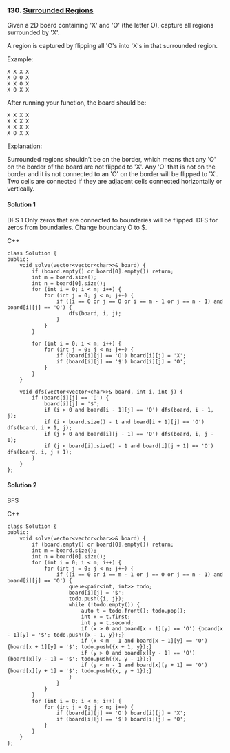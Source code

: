 ### 130\. [Surrounded Regions](https://leetcode.com/problems/surrounded-regions/)

Given a 2D board containing 'X' and 'O' (the letter O), capture all regions surrounded by 'X'.

A region is captured by flipping all 'O's into 'X's in that surrounded region.

Example:
```
X X X X
X O O X
X X O X
X O X X
```
After running your function, the board should be:
```
X X X X
X X X X
X X X X
X O X X
```
Explanation:

Surrounded regions shouldn’t be on the border, which means that any 'O' on the border of the board are not flipped to 'X'. Any 'O' that is not on the border and it is not connected to an 'O' on the border will be flipped to 'X'. Two cells are connected if they are adjacent cells connected horizontally or vertically.

#### Solution 1

DFS 1
Only zeros that are connected to boundaries will be flipped. 
DFS for zeros from boundaries. Change boundary O to $.

C++

```
class Solution {
public:
    void solve(vector<vector<char>>& board) {
        if (board.empty() or board[0].empty()) return;
        int m = board.size();
        int n = board[0].size();
        for (int i = 0; i < m; i++) {
            for (int j = 0; j < n; j++) {
                if ((i == 0 or j == 0 or i == m - 1 or j == n - 1) and board[i][j] == 'O') {
                    dfs(board, i, j);
                }
            }
        }
        
        for (int i = 0; i < m; i++) {
            for (int j = 0; j < n; j++) {
                if (board[i][j] == 'O') board[i][j] = 'X';
                if (board[i][j] == '$') board[i][j] = 'O';
            }
        }
    }
    
    void dfs(vector<vector<char>>& board, int i, int j) {
        if (board[i][j] == 'O') {
            board[i][j] = '$';
            if (i > 0 and board[i - 1][j] == 'O') dfs(board, i - 1, j);
            if (i < board.size() - 1 and board[i + 1][j] == 'O') dfs(board, i + 1, j);
            if (j > 0 and board[i][j - 1] == 'O') dfs(board, i, j - 1);
            if (j < board[i].size() - 1 and board[i][j + 1] == 'O') dfs(board, i, j + 1);
        }
    }
};
```

#### Solution 2

BFS

C++

```
class Solution {
public:
    void solve(vector<vector<char>>& board) {
        if (board.empty() or board[0].empty()) return;
        int m = board.size();
        int n = board[0].size();
        for (int i = 0; i < m; i++) {
            for (int j = 0; j < n; j++) {
                if ((i == 0 or i == m - 1 or j == 0 or j == n - 1) and board[i][j] == 'O') {
                    queue<pair<int, int>> todo;
                    board[i][j] = '$';
                    todo.push({i, j});
                    while (!todo.empty()) {
                        auto t = todo.front(); todo.pop();
                        int x = t.first;
                        int y = t.second;
                        if (x > 0 and board[x - 1][y] == 'O') {board[x - 1][y] = '$'; todo.push({x - 1, y});}
                        if (x < m - 1 and board[x + 1][y] == 'O') {board[x + 1][y] = '$'; todo.push({x + 1, y});}
                        if (y > 0 and board[x][y - 1] == 'O') {board[x][y - 1] = '$'; todo.push({x, y - 1});}
                        if (y < n - 1 and board[x][y + 1] == 'O') {board[x][y + 1] = '$'; todo.push({x, y + 1});}
                    }
                }
            }
        }
        for (int i = 0; i < m; i++) {
            for (int j = 0; j < n; j++) {
                if (board[i][j] == 'O') board[i][j] = 'X';
                if (board[i][j] == '$') board[i][j] = 'O';
            }
        }
    }
};
```